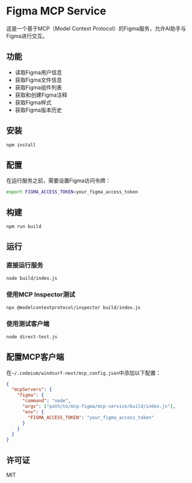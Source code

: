 # Figma MCP Service

这是一个基于MCP（Model Context Protocol）的Figma服务，允许AI助手与Figma进行交互。

## 功能

- 读取Figma用户信息
- 获取Figma文件信息
- 获取Figma组件列表
- 获取和创建Figma注释
- 获取Figma样式
- 获取Figma版本历史

## 安装

```bash
npm install
```

## 配置

在运行服务之前，需要设置Figma访问令牌：

```bash
export FIGMA_ACCESS_TOKEN=your_figma_access_token
```

## 构建

```bash
npm run build
```

## 运行

### 直接运行服务

```bash
node build/index.js
```

### 使用MCP Inspector测试

```bash
npx @modelcontextprotocol/inspector build/index.js
```

### 使用测试客户端

```bash
node direct-test.js
```

## 配置MCP客户端

在`~/.codeium/windsurf-next/mcp_config.json`中添加以下配置：

```json
{
  "mcpServers": {
    "figma": {
      "command": "node",
      "args": ["path/to/mcp-figma/mcp-service/build/index.js"],
      "env": {
        "FIGMA_ACCESS_TOKEN": "your_figma_access_token"
      }
    }
  }
}
```

## 许可证

MIT
